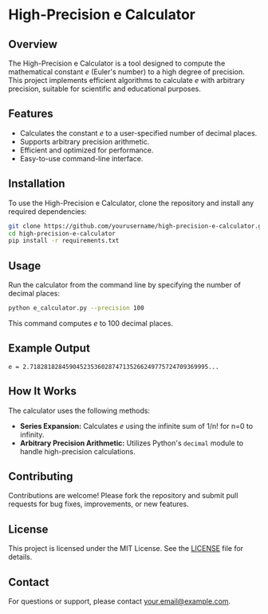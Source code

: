 # High-Precision e Calculator

## Overview

The High-Precision e Calculator is a tool designed to compute the mathematical constant *e* (Euler's number) to a high degree of precision. This project implements efficient algorithms to calculate *e* with arbitrary precision, suitable for scientific and educational purposes.

## Features

- Calculates the constant *e* to a user-specified number of decimal places.
- Supports arbitrary precision arithmetic.
- Efficient and optimized for performance.
- Easy-to-use command-line interface.

## Installation

To use the High-Precision e Calculator, clone the repository and install any required dependencies:

```bash
git clone https://github.com/yourusername/high-precision-e-calculator.git
cd high-precision-e-calculator
pip install -r requirements.txt
```

## Usage

Run the calculator from the command line by specifying the number of decimal places:

```bash
python e_calculator.py --precision 100
```

This command computes *e* to 100 decimal places.

## Example Output

```
e = 2.71828182845904523536028747135266249775724709369995...
```

## How It Works

The calculator uses the following methods:

- **Series Expansion:** Calculates *e* using the infinite sum of 1/n! for n=0 to infinity.
- **Arbitrary Precision Arithmetic:** Utilizes Python's `decimal` module to handle high-precision calculations.

## Contributing

Contributions are welcome! Please fork the repository and submit pull requests for bug fixes, improvements, or new features.

## License

This project is licensed under the MIT License. See the [LICENSE](LICENSE) file for details.

## Contact

For questions or support, please contact [your.email@example.com](mailto:your.email@example.com).
